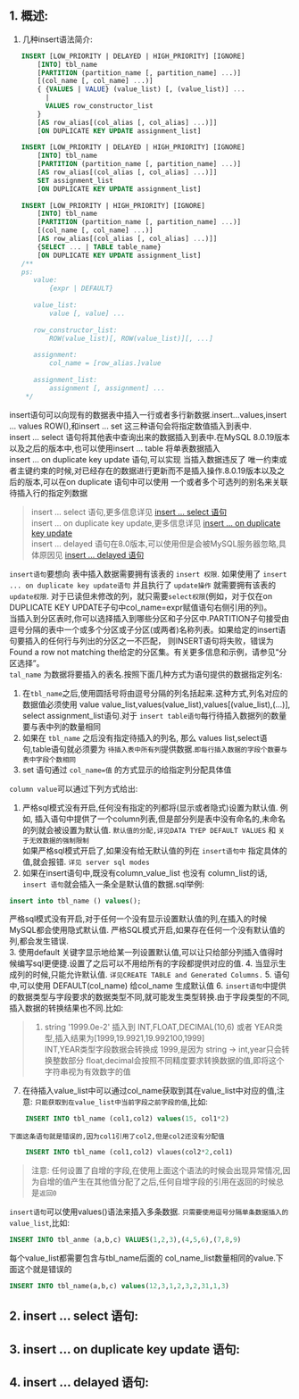 ## 1. 概述:
1. 几种insert语法简介:
```sql
   INSERT [LOW_PRIORITY | DELAYED | HIGH_PRIORITY] [IGNORE]
       [INTO] tbl_name
       [PARTITION (partition_name [, partition_name] ...)]
       [(col_name [, col_name] ...)]
       { {VALUES | VALUE} (value_list) [, (value_list)] ...
         |
         VALUES row_constructor_list
       }
       [AS row_alias[(col_alias [, col_alias] ...)]]
       [ON DUPLICATE KEY UPDATE assignment_list]
   
   INSERT [LOW_PRIORITY | DELAYED | HIGH_PRIORITY] [IGNORE]
       [INTO] tbl_name
       [PARTITION (partition_name [, partition_name] ...)]
       [AS row_alias[(col_alias [, col_alias] ...)]]
       SET assignment_list
       [ON DUPLICATE KEY UPDATE assignment_list]
   
   INSERT [LOW_PRIORITY | HIGH_PRIORITY] [IGNORE]
       [INTO] tbl_name
       [PARTITION (partition_name [, partition_name] ...)]
       [(col_name [, col_name] ...)]
       [AS row_alias[(col_alias [, col_alias] ...)]]
       {SELECT ... | TABLE table_name}
       [ON DUPLICATE KEY UPDATE assignment_list]
   /**
   ps:
      value:
          {expr | DEFAULT}
      
      value_list:
          value [, value] ...
      
      row_constructor_list:
          ROW(value_list)[, ROW(value_list)][, ...]
      
      assignment:
          col_name = [row_alias.]value
      
      assignment_list:
          assignment [, assignment] ...
    */
```  

insert语句可以向现有的数据表中插入一行或者多行新数据.insert...values,insert ... values ROW(),和insert ... set 这三种语句会将指定数值插入到表中.  
insert ... select 语句将其他表中查询出来的数据插入到表中.在MySQL 8.0.19版本以及之后的版本中,也可以使用insert ... table 将单表数据插入  
insert ... on duplicate key update 语句,可以实现 当插入数据违反了 唯一约束或者主键约束的时候,对已经存在的数据进行更新而不是插入操作.8.0.19版本以及之后的版本,可以在on duplicate
语句中可以使用 一个或者多个可选列的别名来关联待插入行的指定列数据  
> insert ... select 语句,更多信息详见 [insert ... select 语句](#2-insert--select-)  
> insert ... on duplicate key update,更多信息详见 [insert ... on duplicate key update](#3-insert--on-duplicate-key-update-)  
> insert ... delayed 语句在8.0版本,可以使用但是会被MySQL服务器忽略,具体原因见 [insert ... delayed 语句](#4-insert--delayed-)

`insert语句`要想向 表中插入数据需要拥有该表的 `insert 权限`. 如果使用了 `insert ... on duplicate key update语句` 并且执行了 `update操作` 就需要拥有该表的 
`update权限`. 对于已读但未修改的列，就只需要`select权限`(例如，对于仅在on DUPLICATE KEY UPDATE子句中col_name=expr赋值语句右侧引用的列)。  
当插入到分区表时,你可以选择插入到哪些分区和子分区中.PARTITION子句接受由逗号分隔的表中一个或多个分区或子分区(或两者)名称列表。如果给定的insert语句要插入的任何行与列出的分区之一不匹配，
则INSERT语句将失败，错误为Found a row not matching the给定的分区集。有关更多信息和示例，请参见“分区选择”。  
`tal_name` 为数据将要插入的表名.按照下面几种方式为语句提供的数据指定列名:
1. 在`tbl_name`之后,使用圆括号将由逗号分隔的列名括起来.这种方式,列名对应的数据值必须使用 value value_list,values(value_list),values[(value_list),(...)],
   select assignment_list语句.对于 `insert table语句`每行待插入数据列的数量要与表中列的数量相同
2. 如果在 `tbl_name` 之后没有指定待插入的列名, 那么 values list,select语句,table语句就必须要为 `待插入表中所有列`提供数据.`即每行插入数据的字段个数要与表中字段个数相同`
3. set 语句通过 `col_name=值` 的方式显示的给指定列分配具体值

`column value`可以通过下列方式给出:  
1. 严格sql模式没有开启,任何没有指定的列都将(显示或者隐式)设置为默认值. 例如, 插入语句中提供了一个column列表,但是部分列是表中没有命名的,未命名的列就会被设置为默认值.
   `默认值的分配,详见DATA TYEP DEFAULT VALUES` 和 `关于无效数据的强制限制`  
   如果严格sql模式开启了,如果没有给无默认值的列在 `insert语句中` 指定具体的值,就会报错. `详见 server sql modes`  
2. 如果在insert语句中,既没有column_value_list 也没有 column_list的话, `insert 语句`就会插入一条全是默认值的数据.sql举例:
```sql
insert into tbl_name () values();
```
严格sql模式没有开启,对于任何一个没有显示设置默认值的列,在插入的时候MySQL都会使用隐式默认值.
严格SQL模式开启,如果存在任何一个没有默认值的列,都会发生错误.  
3. 使用default 关键字显示地给某一列设置默认值,可以让只给部分列插入值得时候编写sql更便捷.设置了之后可以不用给所有的字段都提供对应的值.
4. 当显示生成列的时候,只能允许默认值. `详见CREATE TABLE and Generated Columns.`
5. 语句中,可以使用 DEFAULT(col_name) 给col_name 生成默认值
6. `insert语句`中提供的数据类型与字段要求的数据类型不同,就可能发生类型转换.由于字段类型的不同,插入数据的转换结果也不同.比如:
> 1. string '1999.0e-2' 插入到 INT,FLOAT,DECIMAL(10,6) 或者 YEAR类型,插入结果为[1999,19.9921,19.992100,1999]  
> INT,YEAR类型字段数据会转换成 1999,是因为 string -> int,year只会转换整数部分 
> float,decimal会按照不同精度要求转换数据的值,即将这个字符串视为有效数字的值
7. 在待插入value_list中可以通过col_name获取到其在value_list中对应的值,注意: `只能获取到在value_list中当前字段之前字段的值`,比如:
```sql 
    INSERT INTO tbl_name (col1,col2) values(15, col1*2)
```
`下面这条语句就是错误的,因为col1引用了col2,但是col2还没有分配值`
```sql
    INSERT INTO tbl_name (col1,col2) vlaues(col2*2,col1)
```
> 注意: 任何设置了自增的字段,在使用上面这个语法的时候会出现异常情况,因为自增的值产生在其他值分配了之后,任何自增字段的引用在返回的时候总是`返回0`  

`insert语句`可以使用values()语法来插入多条数据. `只需要使用逗号分隔单条数据插入的value_list`,比如:
```sql
INSERT INTO tbl_anme (a,b,c) VALUES(1,2,3),(4,5,6),(7,8,9)
```
每个value_list都需要包含与tbl_name后面的 col_name_list数量相同的value.下面这个就是错误的
```sql
INSERT INTO tbl_name(a,b,c) values(12,3,1,2,3,2,31,1,3)
```

## 2. insert ... select 语句:
## 3. insert ... on duplicate key update 语句:
## 4. insert ... delayed 语句:
